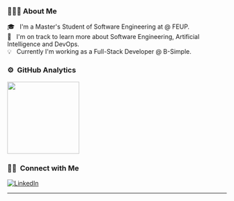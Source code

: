 <!-- ![Aditya Vikram Singh Banner](https://raw.githubusercontent.com/AVS1508/AVS1508/master/assets/Aditya%20Vikram%20Singh%20Banner.jpg) 

<img alt="Night Coding" src="./assets/Hand%20Wave.gif" width='40' align="left"/><h2>Hey there! I'm Ramos</h2> -->

### 👨🏻‍💻 About Me

🎓 &nbsp; I'm a Master's Student of Software Engineering at @ FEUP.\
📖 &nbsp; I'm on track to learn more about Software Engineering, Artificial Intelligence and DevOps.\
💡 &nbsp; Currently I'm working as a Full-Stack Developer @ B-Simple.

<!--  <img alt="Night Coding" src="https://raw.githubusercontent.com/AVS1508/AVS1508/master/assets/Night-Coding.gif" align="right"/> -->

### ⚙️ &nbsp;GitHub Analytics

<p align="left">
<a href="https://github.com/joaooliveira-11">
  <img height="165em" src="https://github-readme-stats-eight-theta.vercel.app/api?username=joaooliveira-11&show_icons=true&theme=onedark&include_all_commits=true&count_private=true"/>
</a>
</p>

### 🤝🏻 &nbsp;Connect with Me

[![LinkedIn](https://img.shields.io/badge/Linkedin-%230077B5.svg?logo=linkedin&logoColor=white)](https://www.linkedin.com/in/joaooliveira11/)

-----



